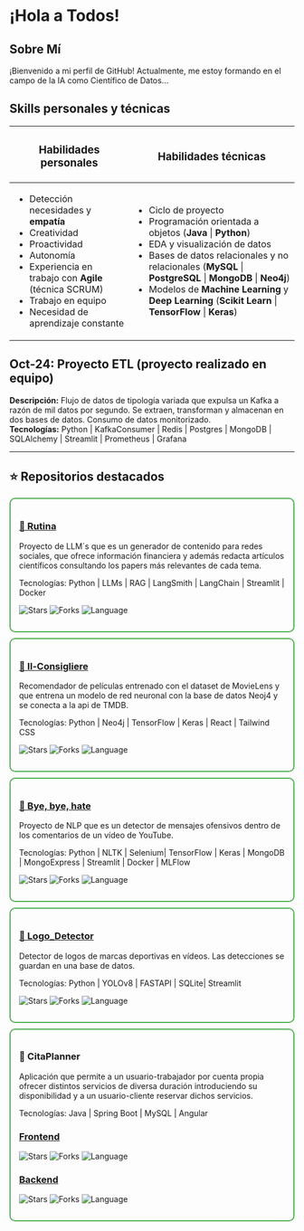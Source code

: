 # ¡Hola a Todos! 
## Sobre Mí
¡Bienvenido a mi perfil de GitHub! 
Actualmente, me estoy formando en el campo de la IA como Científico de Datos...

## Skills personales y técnicas

<table>
  <thead>
    <tr>
      <th><h3>Habilidades personales</h3></th>
      <th><h3>Habilidades técnicas</h3></th>
    </tr>
  </thead>
  <tbody>
    <tr>
      <td>
        <ul>
          <li>Detección necesidades y <strong>empatía</strong></li>
          <li>Creatividad</li>
          <li>Proactividad</li>
          <li>Autonomía</li>
          <li>Experiencia en trabajo con <strong>Agile</strong> (técnica SCRUM)</li>
          <li>Trabajo en equipo</li>
          <li>Necesidad de aprendizaje constante</li>
        </ul>
      </td>
      <td>
        <ul>
          <li>Ciclo de proyecto</li>
          <li>Programación orientada a objetos (<strong>Java</strong> | <strong>Python</strong>)</li>
          <li>EDA y visualización de datos</li>
          <li>Bases de datos relacionales y no relacionales (<strong>MySQL</strong> | <strong>PostgreSQL</strong> | <strong>MongoDB</strong> | <strong>Neo4j</strong>)</li>
          <li>Modelos de <strong>Machine Learning</strong> y <strong>Deep Learning</strong> (<strong>Scikit Learn</strong> | <strong>TensorFlow</strong> | <strong>Keras</strong>)</li>
        </ul>
      </td>
    </tr>
  </tbody>
</table>







## Oct-24: Proyecto ETL (proyecto realizado en equipo)
**Descripción:** Flujo de datos de tipología variada que expulsa un Kafka a razón de mil datos por segundo. Se extraen, transforman y almacenan en dos bases de datos. Consumo de datos monitorizado.  
**Tecnologías:** Python | KafkaConsumer | Redis | Postgres | MongoDB | SQLAlchemy | Streamlit | Prometheus | Grafana  

---








## ⭐ Repositorios destacados

<div style="border: 2px solid #4caf50; border-radius: 10px; padding: 15px; margin-bottom: 10px;">
  <h3><a href="https://github.com/angelsc75/rutina">🌟 Rutina</a></h3>
  <p>Proyecto de LLM´s que es un generador de contenido para redes sociales, que ofrece información financiera y además redacta artículos científicos consultando los papers más relevantes de cada tema.</p>
  <p>Tecnologías: Python | LLMs | RAG | LangSmith | LangChain | Streamlit | Docker  </p>
  <p>
    <img src="https://img.shields.io/github/stars/angelsc75/Rutina?style=social" alt="Stars">
    <img src="https://img.shields.io/github/forks/angelsc75/Rutina?style=social" alt="Forks">
    <img src="https://img.shields.io/github/languages/top/angelsc75/Rutina" alt="Language">
  </p>
</div>

<div style="border: 2px solid #4caf50; border-radius: 10px; padding: 15px; margin-bottom: 10px;">
  <h3><a href="https://github.com/angelsc75/Il-Consigliere">🌟 Il-Consigliere</a></h3>
  <p>Recomendador de películas entrenado con el dataset de MovieLens y que entrena un modelo de red neuronal con la base de datos Neoj4 y se conecta a la api de TMDB.</p>
  <p>Tecnologías: Python | Neo4j | TensorFlow | Keras | React | Tailwind CSS  </p>
  <p>
    <img src="https://img.shields.io/github/stars/angelsc75/Il-Consigliere?style=social" alt="Stars">
    <img src="https://img.shields.io/github/forks/angelsc75/Il-Consigliere?style=social" alt="Forks">
    <img src="https://img.shields.io/github/languages/top/angelsc75/Il-Consigliere" alt="Language">
  </p>
</div>

<div style="border: 2px solid #4caf50; border-radius: 10px; padding: 15px; margin-bottom: 10px;">
  <h3><a href="https://github.com/angelsc75/bye_bye_hate">🌟 Bye, bye, hate</a></h3>
  <p>Proyecto de NLP que es un detector de mensajes ofensivos dentro de los comentarios de un vídeo de YouTube.</p>
  <p>Tecnologías: Python | NLTK | Selenium| TensorFlow  | Keras | MongoDB | MongoExpress | Streamlit | Docker | MLFlow  </p>
  <p>
    <img src="https://img.shields.io/github/stars/angelsc75/bye_bye_hate?style=social" alt="Stars">
    <img src="https://img.shields.io/github/forks/angelsc75/bye_bye_hate?style=social" alt="Forks">
    <img src="https://img.shields.io/github/languages/top/angelsc75/bye_bye_hate" alt="Language">
  </p>
</div>

<div style="border: 2px solid #4caf50; border-radius: 10px; padding: 15px; margin-bottom: 10px;">
  <h3><a href="https://github.com/angelsc75/Logo_Detector">🌟 Logo_Detector</a></h3>
  <p>Detector de logos de marcas deportivas en vídeos. Las detecciones se guardan en una base de datos.</p>
  <p>Tecnologías: Python | YOLOv8 | FASTAPI | SQLite| Streamlit  </p>
  <p>
    <img src="https://img.shields.io/github/stars/angelsc75/Logo_Detector?style=social" alt="Stars">
    <img src="https://img.shields.io/github/forks/angelsc75/Logo_Detector?style=social" alt="Forks">
    <img src="https://img.shields.io/github/languages/top/angelsc75/Logo_Detector" alt="Language">
  </p>
</div>

<div style="border: 2px solid #4caf50; border-radius: 10px; padding: 15px; margin-bottom: 10px;">
  <h3>🌟 CitaPlanner</h3>
   <p>Aplicación que permite a un usuario-trabajador por cuenta propia ofrecer distintos servicios de diversa duración introduciendo su disponibilidad y a un usuario-cliente reservar dichos servicios.</p>
  <p>Tecnologías: Java | Spring Boot | MySQL | Angular  </p>
  <h3><a href="https://github.com/angelsc75/citaplanner_frontend">Frontend</a></h3>
   <p>
    <img src="https://img.shields.io/github/stars/angelsc75/citaplanner_frontend?style=social" alt="Stars">
    <img src="https://img.shields.io/github/forks/angelsc75/citaplanner_frontend?style=social" alt="Forks">
    <img src="https://img.shields.io/github/languages/top/angelsc75/citaplanner_frontend" alt="Language">
  </p>
  <h3><a href="https://github.com/angelsc75/citaplanner_backend">Backend</a></h3>
   <p>
    <img src="https://img.shields.io/github/stars/angelsc75/citaplanner_backend?style=social" alt="Stars">
    <img src="https://img.shields.io/github/forks/angelsc75/citaplanner_backend?style=social" alt="Forks">
    <img src="https://img.shields.io/github/languages/top/angelsc75/citaplanner_backend" alt="Language">
  </p>
 
  
 
</div>




